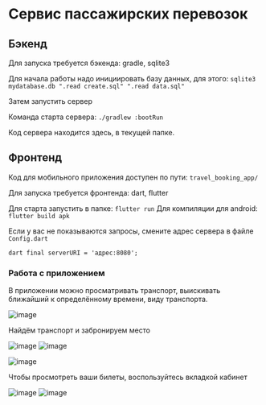 # Сервис пассажирских перевозок

## Бэкенд

Для запуска требуется бэкенда:
gradle, sqlite3

Для начала работы надо инициировать базу данных, для этого:
`sqlite3 mydatabase.db ".read create.sql" ".read data.sql"`

Затем запустить сервер

Команда старта сервера: `./gradlew :bootRun`

Код сервера находится здесь, в текущей папке.

## Фронтенд

Код для мобильного приложения доступен по пути:
`travel_booking_app/`

Для запуска требуется фронтенда:
dart, flutter

Для старта запустить в папке: `flutter run`
Для компиляции для android: `flutter build apk`

Если у вас не показываются запросы, смените адрес сервера в файле `Config.dart`

``dart
final serverURI = 'адрес:8080';
``

### Работа с приложением

В приложении можно просматривать транспорт, выискивать ближайший к определённому времени, виду транспорта.

![image](https://github.com/user-attachments/assets/9cb85835-56a4-404c-a6e6-e74e9feb3598)

Найдём транспорт и забронируем место

![image](https://github.com/user-attachments/assets/c0178c79-6da9-463f-a88d-5c74b86eecb3)
![image](https://github.com/user-attachments/assets/811ae1d1-6737-4a56-a235-9055cc28acbe)

![image](https://github.com/user-attachments/assets/52a91171-0c1d-4b6c-b819-b115c6ef2a57)

Чтобы просмотреть ваши билеты, воспользуйтесь вкладкой кабинет

![image](https://github.com/user-attachments/assets/21f82cab-0415-45ee-b488-2b60209a9a20)
![image](https://github.com/user-attachments/assets/1ccb0a2d-7dab-490a-b138-82f668f217f4)
